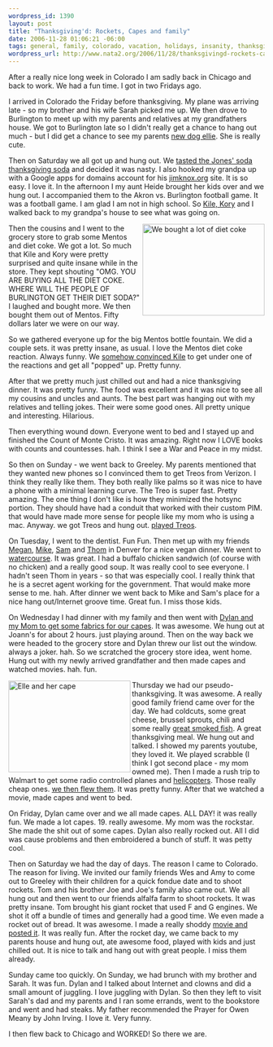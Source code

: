 ```yaml
--- 
wordpress_id: 1390
layout: post
title: "Thanksgiving'd: Rockets, Capes and family"
date: 2006-11-28 01:06:21 -06:00
tags: general, family, colorado, vacation, holidays, insanity, thanksgiving, rockets, capes
wordpress_url: http://www.nata2.org/2006/11/28/thanksgivingd-rockets-capes-and-family/
---
```

After a really nice long week in Colorado I am sadly back in Chicago and back to work. We had a fun time. I got in two Fridays ago.

I arrived in Colorado the Friday before thanksgiving. My plane was arriving late - so my brother and his wife Sarah picked me up. We then drove to Burlington to meet up with my parents and relatives at my grandfathers house. We got to Burlington late so I didn't really get a chance to hang out much - but I did get a chance to see my parents <a href="http://flickr.com/photos/natatwo/301188412/">new dog ellie</a>. She is really cute.

Then on Saturday we all got up and hung out. We <a href="http://flickr.com/photos/natatwo/301342269/">tasted the Jones' soda thanksgiving soda</a> and decided it was nasty. I also hooked my grandpa up with a Google apps for domains account for his <a href="http://jimknox.org">jimknox.org</a> site. It is so easy. I love it. In the afternoon I my aunt Heide brought her kids over and we hung out. I accompanied them to the Akron vs. Burlington football game. It was a football game. I am glad I am not in high school. So <a href="http://flickr.com/photos/natatwo/301334560/">Kile, Kory</a> and I walked back to my grandpa's house to see what was going on.

<a title="Photo Sharing" href="http://www.flickr.com/photos/natatwo/301337285/"><img width="240" height="180" align="right" alt="We bought a lot of diet coke" src="http://static.flickr.com/108/301337285_a66d843611_m.jpg" /></a>Then the cousins and I went to the grocery store to grab some Mentos and diet coke. We got a lot. So much that Kile and Kory were pretty surprised and quite insane while in the store. They kept shouting "OMG. YOU ARE BUYING ALL THE DIET COKE. WHERE WILL THE PEOPLE OF BURLINGTON GET THEIR DIET SODA?" I laughed and bought more. We then bought them out of Mentos. Fifty dollars later we were on our way.

So we gathered everyone up for the big Mentos bottle fountain. We did a couple sets. it was pretty insane, as usual. I love the Mentos diet coke reaction. Always funny. We <a href="http://youtube.com/watch?v=dWO4A70K89s">somehow convinced Kile</a> to get under one of the reactions and get all "popped" up. Pretty funny.

After that we pretty much just chilled out and had a nice thanksgiving dinner. It was pretty funny. The food was excellent and it was nice to see all my cousins and uncles and aunts. The best part was hanging out with my relatives and telling jokes. Their were some good ones. All pretty unique and interesting. Hilarious.

Then everything wound down. Everyone went to bed and I stayed up and finished the Count of Monte Cristo. It was amazing. Right now I LOVE books with counts and countesses. hah. I think I see a War and Peace in my midst.

So then on Sunday - we went back to Greeley. My parents mentioned that they wanted new phones so I convinced them to get Treos from Verizon. I think they really like them. They both really like palms so it was nice to have a phone with a minimal learning curve. The Treo is super fast. Pretty amazing. The one thing I don't like is how they minimized the hotsync portion. They should have had a conduit that worked with their custom PIM. that would have made more sense for people like my mom who is using a mac. Anyway. we got Treos and hung out. <a href="http://flickr.com/photos/natatwo/302982712/">played Treos</a>.

On Tuesday, I went to the dentist. Fun Fun. Then met up with my friends <a href="http://megan.watership.org">Megan</a>, <a href="http://proxientunit.org">Mike</a>, <a href="http://manifolding.com/">Sam</a> and <a href="http://thom.watership.org">Thom</a> in Denver for a nice vegan dinner. We went to <a href="http://www.watercoursefoods.com/">watercourse</a>. It was great. I had a buffalo chicken sandwich (of course with no chicken) and a really good soup. It was really cool to see everyone. I hadn't seen Thom in years - so that was especially cool. I really think that he is a secret agent working for the government. That would make more sense to me. hah. After dinner we went back to Mike and Sam's place for a nice hang out/Internet groove time. Great fun. I miss those kids.

On Wednesday I had dinner with my family and then went with <a href="http://flickr.com/photos/natatwo/303807949/">Dylan and my Mom to get some fabrics for our capes</a>. It was awesome. We hung out at Joann's for about 2 hours. just playing around. Then on the way back we were headed to the grocery store and Dylan threw our list out the window. always a joker. hah. So we scratched the grocery store idea, went home. Hung out with my newly arrived grandfather and then made capes and watched movies. hah. fun.

<a title="Photo Sharing" href="http://www.flickr.com/photos/natatwo/305820650/"><img width="240" height="180" align="left" alt="Elle and her cape" src="http://static.flickr.com/102/305820650_045be07a62_m.jpg" /></a>Thursday we had our pseudo-thanksgiving. It was awesome. A really good family friend came over for the day. We had coldcuts, some great cheese, brussel sprouts, chili and some really <a href="http://http://flickr.com/photos/natatwo/304412505/">great smoked fish</a>. A great thanksgiving meal. We hung out and talked. I showed my parents youtube, they loved it. We played scrabble (I think I got second place - my mom owned me). Then I made a rush trip to Walmart to get some radio controlled planes and <a href="http://flickr.com/photos/natatwo/304554720/">helicopters</a>. Those really cheap ones. <a href="http://flickr.com/photos/natatwo/304586198/">we then flew them</a>. It was pretty funny. After that we watched a movie, made capes and went to bed.

On Friday, Dylan came over and we all made capes. ALL DAY! it was really fun. We made a lot capes. 19. really awesome. My mom was the rockstar. She made the shit out of some capes. Dylan also really rocked out. All I did was cause problems and then embroidered a bunch of stuff. It was petty cool.

Then on Saturday we had the day of days. The reason I came to Colorado. The reason for living. We invited our family friends  Wes and Amy to come out to Greeley with their children for a quick fondue date and to shoot rockets. Tom and his brother Joe and Joe's family also came out. We all hung out and then went to our friends alfalfa farm to shoot rockets. It was pretty insane. Tom brought his giant rocket that used F and G engines. We shot it off a bundle of times and generally had a good time. We even made a rocket out of bread. It was awesome. I made a really shoddy <a href="http://youtube.com/watch?v=5q6l2bl8G9o">movie and posted it</a>. It was really fun. After the rocket day, we came back to my parents house and hung out, ate awesome food, played with kids and just chilled out. It is nice to talk and hang out with great people. I miss them already.

Sunday came too quickly. On Sunday, we had brunch with my brother and Sarah. It was fun. Dylan and I talked about Internet and clowns and did a small amount of juggling. I love juggling with Dylan. So then they left to visit Sarah's dad and my parents and I ran some errands, went to the bookstore and went and had steaks. My father recommended the Prayer for Owen Meany by John Irving. I love it. Very funny.

I then flew back to Chicago and WORKED! So there we are.
